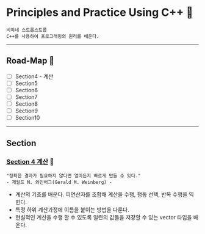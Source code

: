 # Principles and Practice Using C++ 🚗

    비야네 스트롭스트룹
    C++를 사용하여 프로그래밍의 원리를 배운다.


---

## Road-Map 🤔

- [ ] Section4 - 계산
- [ ] Section5 
- [ ] Section6 
- [ ] Section7 
- [ ] Section8 
- [ ] Section9 
- [ ] Section10 

---

## Section

### [Section 4 계산](/Section4/README.md, "Section 4 계산") 📝

    "정확한 결과가 필요하지 않다면 얼마든지 빠르게 만들 수 있다." 
    - 제럴드 M. 와인버그(Gerald M. Weinberg) - 

- 계산의 기초를 배운다. 피연산자를 조합해 계산을 수행, 행동 선택, 반복 수행을 익힌다.
- 특정 하위 계산과정에 이름을 붙이는 방법을 다룬다.
- 현실적인 계산을 수행 할 수 있도록 일련의 값들을 저장할 수 있는 vector 타입을 배운다.
